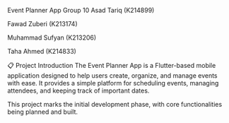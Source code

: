 Event Planner App
Group 10
Asad Tariq (K214899)

Fawad Zuberi (K213174)

Muhammad Sufyan (K213206)

Taha Ahmed (K214833)

📋 Project Introduction
The Event Planner App is a Flutter-based mobile application designed to help users create, organize, and manage events with ease.
It provides a simple platform for scheduling events, managing attendees, and keeping track of important dates.

This project marks the initial development phase, with core functionalities being planned and built.
